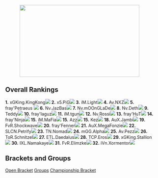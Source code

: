 <div id="q" style="padding: 0 10px;">
<p></p>
<center><img src="http://img7.imageshack.us/img7/3108/brisbaneemblem.png" width="390" height="235"></center>
<h2>Overall Rankings</h2>
<b>1.</b> xGKing.KingKong<img src="http://sea-play.com/pics/dox/ACL/z.gif">
<b>2.</b> x5.PiG<img src="http://sea-play.com/pics/dox/ACL/z.gif">
<b>3.</b> iM.Light<img src="http://sea-play.com/pics/dox/ACL/p.gif">
<b>4.</b> Av.NXZ<img src="http://sea-play.com/pics/dox/ACL/z.gif">
<b>5.</b> fray'Petraeus <img src="http://sea-play.com/pics/dox/ACL/z.gif">
<b>6.</b> Nv.JazBas<img src="http://sea-play.com/pics/dox/ACL/z.gif">
<b>7.</b> Nv.mOOnGLaDe<img src="http://sea-play.com/pics/dox/ACL/z.gif">
<b>8.</b> Nv.Deth<img src="http://sea-play.com/pics/dox/ACL/t.gif">
<b>9.</b> Teddy<img src="http://sea-play.com/pics/dox/ACL/t.gif">
<b>10.</b> fray'Iaguz<img src="http://sea-play.com/pics/dox/ACL/t.gif">
<b>11.</b> iM.tgun<img src="http://sea-play.com/pics/dox/ACL/z.gif">
<b>12.</b> Nv.Rossi<img src="http://sea-play.com/pics/dox/ACL/t.gif">
<b>13.</b> fray'HuT<img src="http://sea-play.com/pics/dox/ACL/t.gif">
<b>14.</b> fray'Ninja<img src="http://sea-play.com/pics/dox/ACL/z.gif">
<b>15.</b> iM.MaFia<img src="http://sea-play.com/pics/dox/ACL/z.gif">
<b>15.</b> Azz<img src="http://sea-play.com/pics/dox/ACL/p.gif">
<b>15.</b> Kez<img src="http://sea-play.com/pics/dox/ACL/z.gif">
<b>18.</b> AuX.Jambi<img src="http://sea-play.com/pics/dox/ACL/z.gif">
<b>19.</b> FvR.Shockwave<img src="http://sea-play.com/pics/dox/ACL/z.gif">
<b>20.</b> fray'Fenner<img src="http://sea-play.com/pics/dox/ACL/z.gif">
<b>21.</b> AuX.MegaFonzie<img src="http://sea-play.com/pics/dox/ACL/p.gif">
<b>22.</b> SLCN.Petrify<img src="http://sea-play.com/pics/dox/ACL/z.gif">
<b>23.</b> TN.Nomad<img src="http://sea-play.com/pics/dox/ACL/p.gif">
<b>24.</b> mGG.Alpha<img src="http://sea-play.com/pics/dox/ACL/p.gif">
<b>25.</b> Av.Pezz<img src="http://sea-play.com/pics/dox/ACL/p.gif">
<b>26.</b> ToR.Schnitzel<img src="http://sea-play.com/pics/dox/ACL/z.gif">
<b>27.</b> ETL.Daedalus<img src="http://sea-play.com/pics/dox/ACL/z.gif">
<b>28.</b> TCP.Eros<img src="http://sea-play.com/pics/dox/ACL/z.gif">
<b>29.</b> xGKing.Stallion<img src="http://sea-play.com/pics/dox/ACL/p.gif">
<b>30.</b> IXL.Namakaye<img src="http://sea-play.com/pics/dox/ACL/p.gif">
<b>31.</b> FvR.Elimzke<img src="http://sea-play.com/pics/dox/ACL/z.gif">
<b>32.</b> iVn.Xormentor<img src="http://sea-play.com/pics/dox/ACL/p.gif">

<h2>Brackets and Groups</h2>
<a href="http://challonge.com/PACLBrisSC2OB" _blank>Open Bracket</a>
<a href="http://imgur.com/JryZkTP" _blank>Groups</a>
<a href="http://challonge.com/PACLBrisSC2CB" _blank>Championship Bracket</a>
</div>